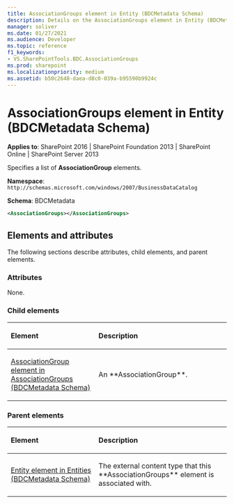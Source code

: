 ```yaml
---
title: AssociationGroups element in Entity (BDCMetadata Schema)
description: Details on the AssociationGroups element in Entity (BDCMetadata Schema)
manager: soliver
ms.date: 01/27/2021
ms.audience: Developer
ms.topic: reference
f1_keywords:
- VS.SharePointTools.BDC.AssociationGroups
ms.prod: sharepoint
ms.localizationpriority: medium
ms.assetid: b50c2648-daea-d8c0-039a-b95590b9924c
---
```


# AssociationGroups element in Entity (BDCMetadata Schema)

**Applies to**: SharePoint 2016 | SharePoint Foundation 2013 | SharePoint Online | SharePoint Server 2013

Specifies a list of **AssociationGroup** elements.

**Namespace**: `http://schemas.microsoft.com/windows/2007/BusinessDataCatalog`

**Schema**: BDCMetadata

```XML
<AssociationGroups></AssociationGroups>
```

## Elements and attributes

The following sections describe attributes, child elements, and parent elements.

### Attributes

None.

### Child elements

<table>
<colgroup>
<col width="40%" />
<col width="60%" />
</colgroup>
<thead>
<tr class="header">
<th align="left"><p>Element</p></th>
<th align="left"><p>Description</p></th>
</tr>
</thead>
<tbody>
<tr class="odd">
<td align="left"><p><span><a href="associationgroup-element-in-associationgroups-bdcmetadata-schema.md">AssociationGroup element in AssociationGroups (BDCMetadata Schema)</a></span></p></td>
<td align="left"><p>An **AssociationGroup**.</p></td>
</tr>
</tbody>
</table>

### Parent elements

<table>
<colgroup>
<col width="40%" />
<col width="60%" />
</colgroup>
<thead>
<tr class="header">
<th align="left"><p>Element</p></th>
<th align="left"><p>Description</p></th>
</tr>
</thead>
<tbody>
<tr class="odd">
<td align="left"><p><span><a href="entity-element-in-entities-bdcmetadata-schema.md">Entity element in Entities (BDCMetadata Schema)</a></span></p></td>
<td align="left"><p>The external content type that this **AssociationGroups** element is associated with.</p></td>
</tr>
</tbody>
</table>








